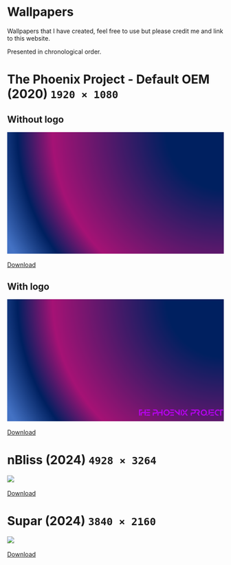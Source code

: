 # Wallpapers
 Wallpapers that I have created, feel free to use but please credit me and link to this website.

 Presented in chronological order.

# The Phoenix Project - Default OEM (2020) `1920 × 1080`
## Without logo
![](default_oem.png)

[Download](default_oem.png)
## With logo
![](default_oem_logo.png)

[Download](default_oem_logo.png)

# nBliss (2024) `4928 × 3264`
![](nBliss.PNG)

[Download](nBliss.PNG)

# Supar (2024) `3840 × 2160`
![](Supar.png)

[Download](Supar.png)
